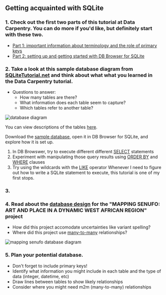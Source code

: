 ## Getting acquainted with SQLite

### 1. Check out the first two parts of this tutorial at Data Carpentry. You can do more if you'd like, but definitely start with these two.
   - [Part 1: important information about terminology and the role of primary keys](https://datacarpentry.org/sql-socialsci/01-relational-database/index.html)
   - [Part 2: setting up and getting started with DB Browser for SQLite](https://datacarpentry.org/sql-socialsci/02-db-browser/index.html)

### 2. Take a look at this sample database diagram from [SQLiteTutorial.net](https://www.sqlitetutorial.net/sqlite-sample-database/) and think about what what you learned in the Data Carpentry tutorial.  
  - Questions to answer:
     - How many tables are there?  
     - What information does each table seem to capture?  
     -  Which tables refer to another table?  
     
![database diagram](https://cdn.sqlitetutorial.net/wp-content/uploads/2015/11/sqlite-sample-database-color.jpg)  

You can view descriptions of the tables [here](https://www.sqlitetutorial.net/sqlite-sample-database/). 

Download the [sample database](https://www.sqlitetutorial.net/sqlite-sample-database/), open it in DB Browser for SQLite, and explore how it is set up.  
  1. In DB Browswer, try to execute different different [SELECT](https://www.sqlitetutorial.net/sqlite-select/) statements  
  1. Experiment with manipulating those query results using [ORDER BY](https://www.sqlitetutorial.net/sqlite-order-by/) and [WHERE](https://www.sqlitetutorial.net/sqlite-where/) clauses  
  1. Try using the wildcards with the [LIKE](https://www.sqlitetutorial.net/sqlite-like/) operator
Whenever I need to figure out how to write a SQLite statement to execute, this tutorial is one of my first stops.

### 3.

### 4. Read about the [database design](http://www.mappingsenufo.org/database-design) for the "MAPPING SENUFO: ART AND PLACE IN A DYNAMIC WEST AFRICAN REGION" project  
   - How did this project accomodate uncertainties like variant spelling?
   - Where did this project use [many-to-many](https://en.wikipedia.org/wiki/Many-to-many_(data_model)) relationships?  
  
![mapping senufo database diagram](http://www.mappingsenufo.org/wp-content/uploads/2016/12/Figure3_Senufo_diagram-2.jpg)  

### 5. Plan your potential database.  
   - Don't forget to include primary keys!  
   - Identify what information you might include in each table and the type of data (integer, datetime, etc)  
   - Draw lines between tables to show likely relationships  
   - Consider where you might need m2m (many-to-many) relationships
  
